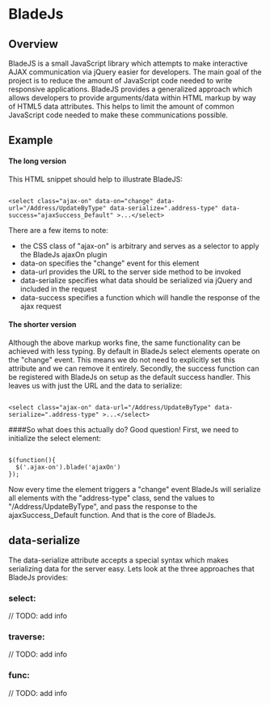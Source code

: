 BladeJs
=======

Overview
--------

BladeJS is a small JavaScript library which attempts to make interactive AJAX communication via jQuery easier for developers. The main goal of the project is to reduce the amount of JavaScript code needed to write responsive applications. BladeJS provides a generalized approach which allows developers to provide arguments/data within HTML markup by way of HTML5 data attributes. This helps to limit the amount of common JavaScript code needed to make these communications possible.

Example
-------
#### The long version
This HTML snippet should help to illustrate BladeJS:

<code>
&lt;select class="ajax-on" data-on="change" data-url="/Address/UpdateByType" data-serialize=".address-type" data-success="ajaxSuccess_Default" &gt;...&lt;/select&gt;
</code>

There are a few items to note:
- the CSS class of "ajax-on" is arbitrary and serves as a selector to apply the BladeJs ajaxOn plugin
- data-on specifies the "change" event for this element
- data-url provides the URL to the server side method to be invoked
- data-serialize specifies what data should be serialized via jQuery and included in the request
- data-success specifies a function which will handle the response of the ajax request

#### The shorter version

Although the above markup works fine, the same functionality can be achieved with less typing. By default in BladeJs select elements operate on the "change" event. This means we do not need to explicitly set this attribute and we can remove it entirely. Secondly, the success function can be registered with BladeJs on setup as the default success handler. This leaves us with just the URL and the data to serialize:

<code>
&lt;select class="ajax-on" data-url="/Address/UpdateByType" data-serialize=".address-type" &gt;...&lt;/select&gt;
</code>

####So what does this actually do?
Good question! 
First, we need to initialize the select element:

<code>
$(function(){
  $('.ajax-on').blade('ajaxOn')
});
</code>

Now every time the element triggers a "change" event BladeJs will serialize all elements with the "address-type" class, send the values to "/Address/UpdateByType", and pass the response to the ajaxSuccess_Default function. And that is the core of BladeJs.

data-serialize
--------------
The data-serialize attribute accepts a special syntax which makes serializing data for the server easy. Lets look at the three approaches that BladeJs provides:
### select: 
// TODO: add info

### traverse: 
// TODO: add info

### func: 
// TODO: add info
